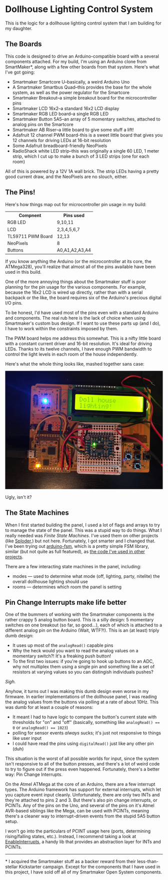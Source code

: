 # Dollhouse Lighting Control System

This is the logic for a dollhouse lighting control system that I am building for my daughter.

## The Boards

This code is designed to drive an Arduino-compatible board with a several components attached. For my build, I'm using an Arduino clone from SmartMaker*, along with a few other boards from that system. Here's what I've got going:

* Smartmaker Smartcore U–basically, a weird Arduino Uno
* A Smartmaker Smartbus Quad–this provides the base for the whole system, as well as the power regulator for the Smartcore
* Smartmaker Breakout–a simple breakout board for the microcontroller pins
* Smartmaker LCD 16x2–a standard 16x2 LCD display
* Smartmaker RGB LED board–a single RGB LED
* Smartmaker Button 5A5–an array of 5 momentary switches, attached to analog pins on the Smartcore
* Smartmaker AB Riser–a little board to give some stuff a lift!
* Adafruit 12 channel PWM board-this is a sweet little board that gives you 12 channels for driving LEDs at 16-bit resolution
* Some Adafruit breadboard-friendly NeoPixels
* RadioShack white LED strip–this was originally a single 60 LED, 1 meter strip, which I cut up to make a bunch of 3 LED strips (one for each room)

All of this is powered by a 12V 1A wall brick. The strip LEDs having a pretty good current draw, and the NeoPixels are no slouch, either.

## The Pins!

Here's how things map out for microcontroller pin usage in my build:

<table>
	<tbody>
		<tr>
			<th>Compnent</th>
			<th>Pins used</th>
		</tr>
		<tr>
			<td>RGB LED</td>
			<td>9,10,11</td>
		</tr>
		<tr>
			<td>LCD</td>
			<td>2,3,4,5,6,7</td>
		</tr>
		<tr>
			<td>TL59711 PWM Board</td>
			<td>12,13</td>
		</tr>
		<tr>
			<td>NeoPixels</td>
			<td>8</td>
		</tr>
		<tr>
			<td>Buttons</td>
			<td>A0,A1,A2,A3,A4</td>
		</tr>
	</tbody>
</table>

If you know anything the Arduino (or the microcontroller at its core, the ATMega328), you'll realize that almost all of the pins available have been used in this build.

One of the more annoying things about the Smartmaker stuff is poor planning for the pin usage for the various components. For example, because the 16x2 LCD is wired up directly, rather than with a serial backpack or the like, the board requires six of the Arduino's precious digital I/O pins.

To be honest, I'd have used most of the pins even with a standard Arduino and components. The real rub here is the lack of choice when using Smartmaker's custom bus design. If I want to use these parts up (and I do), I have to work within the constraints imposed by them.

The PWM board helps me address this somewhat. This is a nifty little board with a constant current driver and 16-bit resolution. It's ideal for driving LEDs. Thanks to its twelve channels, I have enough PWM bandwidth to control the light levels in each room of the house independently.

Here's what the whole thing looks like, mashed together sans case:

![The Dollhouse Control Panel aka The Monstrosity](docs/monstrosity.jpg)

Ugly, isn't it?

## The State Machines

When I first started building the panel, I used a lot of flags and arrays to try to manage the state of the panel. This was a stupid way to do things. What I really needed was _Finite State Machines_. I've used them on other projects (like [Sploder](https://github.com/stonehippo/sploder),) but not here. Fortunately, I got smarter and I changed that. I've been trying out [arduino-fsm](https://github.com/jonblack/arduino-fsm), which is a pretty simple FSM library, similar (but not quite as full featured), as [the code I've used in other projects](http://playground.arduino.cc/Code/FiniteStateMachine).

There are a few interacting state machines in the panel, including:

- modes — used to determine what mode (off, lighting, party, nitelite) the overall dollhouse lighting should use
- rooms — determines which room the panel is setting

## Pin Change Interrupts make life better

One of the bummers of working with the Smartmaker components is the rather crappy 5 analog button board. This is a silly design: 5 momentary switches on one breakout (so far, so good…), each of which is attached to a different analog pin on the Arduino (Wait, WTF?!). This is an (at least) triply dumb design:

- It uses up most of the `analogRead()` capable pins
- Why the heck would you want to read the analog values on a momentary switch?! It's a freaking push button!
- To the first two issues: if you're going to hook up buttons to an ADC, why not multiplex them using a single pin and something like a set of resistors at varying values so you can distingish individuals pushes?

*Sigh.*

Anyhow, it turns out I was making this dumb design even worse in my firmware. In earlier implementations of the dollhouse panel, I was reading the analog values from the buttons via polling at a rate of about 10Hz. This was dumb for at least a couple of reasons:

- It meant I had to have logic to compare the button's current state with thresholds for "on" and "off" (basically, something like `analogRead() == 0` or `analogRead() == 1023`)
- polling for sensor events *always* sucks; it's just not responsive to things like user input
- I could have read the pins using `digitalRead()` just like any other pin (duh)

This situation is the worst of all possible worlds for input, since the system isn't responsive to all of the button presses, and there's a lot of weird code to try to figure out if the press even happened. Fortunately, there's a better way: Pin Change Interrupts.

On the Atmel ATMega at the core of an Arduino, there are a few interrupt types. The Arduino framework has support for external interrupts, which let you capture event input cleanly. Unfortunately, there are only two INTs and they're attached to pins 2 and 3. But there's also pin change interrupts, or PCINTs. Any of the pins on the Uno, and several of the pins on it's Atmel AVR-based siblings like the Mega, can be used with PCINTs, meaning there's a cleaner way to interrupt-driven events from the stupid 5A5 button setup.

I won't go into the particulars of PCINT usage here (ports, determining rising/falling states, etc.). Instead, I recommend taking a look at [EnableInterrupts](https://github.com/GreyGnome/EnableInterrupt), a handy lib that provides an abstraction layer for INTs and PCINTs.

----------

\* I acquired the Smartmaker stuff as a backer reward from their less-than-stellar Kickstarter campaign. Except for the components that I have used in this project, I have sold off all of my Smartmaker Open System components.
